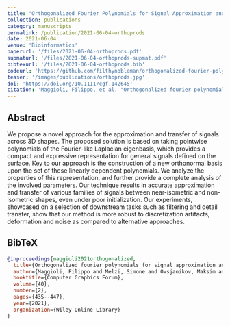 ```yaml
---
title: "Orthogonalized Fourier Polynomials for Signal Approximation and Transfer"
collection: publications
category: manuscripts
permalink: /publication/2021-06-04-orthoprods
date: 2021-06-04
venue: 'Bioinformatics'
paperurl: '/files/2021-06-04-orthoprods.pdf'
supmaturl: '/files/2021-06-04-orthoprods-supmat.pdf'
bibtexurl: '/files/2021-06-04-orthoprods.bib'
codeurl: 'https://github.com/filthynobleman/orthogonalized-fourier-polynomial'
teaser: '/images/publications/orthoprods.jpg'
doi: 'https://doi.org/10.1111/cgf.142645'
citation: 'Maggioli, Filippo, et al. "Orthogonalized fourier polynomials for signal approximation and transfer." <i>Computer Graphics Forum</i>. Vol. 40. No. 2. 2021.'
---
```


## Abstract
We propose a novel approach for the approximation and transfer of signals across 3D shapes. The proposed solution is based on taking pointwise polynomials of the Fourier-like Laplacian eigenbasis, which provides a compact and expressive representation for general signals defined on the surface. Key to our approach is the construction of a new orthonormal basis upon the set of these linearly dependent polynomials. We analyze the properties of this representation, and further provide a complete analysis of the involved parameters. Our technique results in accurate approximation and transfer of various families of signals between near-isometric and non-isometric shapes, even under poor initialization. Our experiments, showcased on a selection of downstream tasks such as filtering and detail transfer, show that our method is more robust to discretization artifacts, deformation and noise as compared to alternative approaches.


## BibTeX
```bibtex
@inproceedings{maggioli2021orthogonalized,
  title={Orthogonalized fourier polynomials for signal approximation and transfer},
  author={Maggioli, Filippo and Melzi, Simone and Ovsjanikov, Maksim and Bronstein, Michael M and Rodol{\`a}, Emanuele},
  booktitle={Computer Graphics Forum},
  volume={40},
  number={2},
  pages={435--447},
  year={2021},
  organization={Wiley Online Library}
}
```
